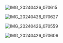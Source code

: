 ![IMG_20240426_070615](https://github.com/MOULALIMS/Event-List-Adapter/assets/94587579/fce5d8d5-22b6-4e50-8340-908da3082bc6)

![IMG_20240426_070627](https://github.com/MOULALIMS/Event-List-Adapter/assets/94587579/3a726aee-1c47-4d0a-8e11-2df73e1c3233)

![IMG_20240426_070559](https://github.com/MOULALIMS/Event-List-Adapter/assets/94587579/961723ca-ca38-4cb0-b4ac-4ee99a43a19b)

![IMG_20240426_070606](https://github.com/MOULALIMS/Event-List-Adapter/assets/94587579/58ba03b8-d3c5-4bf3-bea4-f50225b9ff61)
